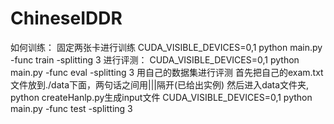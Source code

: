 # ChineseIDDR
如何训练：
固定两张卡进行训练
CUDA_VISIBLE_DEVICES=0,1 python main.py -func train -splitting 3
进行评测：
CUDA_VISIBLE_DEVICES=0,1 python main.py -func eval -splitting 3
用自己的数据集进行评测
首先把自己的exam.txt文件放到./data下面，两句话之间用|||隔开(已给出实例)
然后进入data文件夹,
python createHanlp.py生成input文件
CUDA_VISIBLE_DEVICES=0,1 python main.py -func test -splitting 3
